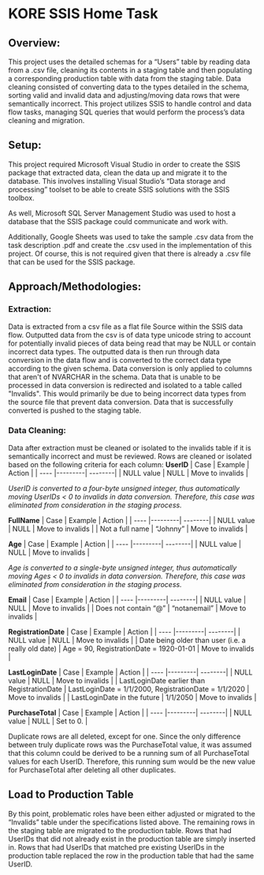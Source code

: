 # KORE SSIS Home Task

## Overview:
This project uses the detailed schemas for a “Users” table by reading data from a .csv file, cleaning its contents in a staging table and then populating a corresponding production table with data from the staging table. Data cleaning consisted of converting data to the types detailed in the schema, sorting valid and invalid data and adjusting/moving data rows that were semantically incorrect. This project utilizes SSIS to handle control and data flow tasks, managing SQL queries that would perform the process’s data cleaning and migration.

## Setup:
This project required Microsoft Visual Studio in order to create the SSIS package that extracted data, clean the data up and migrate it to the database. This involves installing Visual Studio’s “Data storage and processing” toolset to be able to create SSIS solutions with the SSIS toolbox.

As well, Microsoft SQL Server Management Studio was used to host a database that the SSIS package could communicate and work with.

Additionally, Google Sheets was used to take the sample .csv data from the task description .pdf and create the .csv used in the implementation of this project. Of course, this is not required given that there is already a .csv file that can be used for the SSIS package.

## Approach/Methodologies:
### Extraction:
Data is extracted from a csv file as a flat file Source within the SSIS data flow. Outputted data from the csv is of data type unicode string to account for potentially invalid pieces of data being read that may be NULL or contain incorrect data types.
The outputted data is then run through data conversion in the data flow and is converted to the correct data type according to the given schema. Data conversion is only applied to columns that aren't of NVARCHAR in the schema.
Data that is unable to be processed in data conversion is redirected and isolated to a table called "Invalids". This would primarily be due to being incorrect data types from the source file that prevent data conversion.
Data that is successfully converted is pushed to the staging table.

### Data Cleaning:
Data after extraction must be cleaned or isolated to the invalids table if it is semantically incorrect and must be reviewed. Rows are cleaned or isolated based on the following criteria for each column:
**UserID**
| Case | Example | Action  |
| ---- |---------| --------|
| NULL value | NULL | Move to invalids |

*UserID is converted to a four-byte unsigned integer, thus automatically moving UserIDs < 0 to invalids in data conversion. Therefore, this case was eliminated from consideration in the staging process.*

**FullName**
| Case | Example | Action  |
| ---- |---------| --------|
| NULL value | NULL | Move to invalids |
| Not a full name | “Johnny” | Move to invalids |

**Age**
| Case | Example | Action  |
| ---- |---------| --------|
| NULL value | NULL | Move to invalids |

*Age is converted to a single-byte unsigned integer, thus automatically moving Ages < 0 to invalids in data conversion. Therefore, this case was eliminated from consideration in the staging process.*

**Email**
| Case | Example | Action  |
| ---- |---------| --------|
| NULL value | NULL | Move to invalids |
| Does not contain “@” | “notanemail” | Move to invalids |

**RegistrationDate**
| Case | Example | Action  |
| ---- |---------| --------|
| NULL value | NULL | Move to invalids |
| Date being older than user (i.e. a really old date) | Age = 90, RegistrationDate = 1920-01-01 | Move to invalids |

**LastLoginDate**
| Case | Example | Action  |
| ---- |---------| --------|
| NULL value | NULL | Move to invalids |
| LastLoginDate earlier than RegistrationDate | LastLoginDate = 1/1/2000, RegistrationDate = 1/1/2020 | Move to invalids |
| LastLoginDate in the future | 1/1/2050 | Move to invalids |

**PurchaseTotal**
| Case | Example | Action  |
| ---- |---------| --------|
| NULL value | NULL | Set to 0. |

Duplicate rows are all deleted, except for one. Since the only difference between truly duplicate rows was the PurchaseTotal value, it was assumed that this column could be derived to be a running sum of all PurchaseTotal values for each UserID. Therefore, this running sum would be the new value for PurchaseTotal after deleting all other duplicates.

## Load to Production Table
By this point, problematic roles have been either adjusted or migrated to the “Invalids” table under the specifications listed above. The remaining rows in the staging table are migrated to the production table. Rows that had UserIDs that did not already exist in the production table are simply inserted in. Rows that had UserIDs that matched pre existing UserIDs in the production table replaced the row in the production table that had the same UserID.
